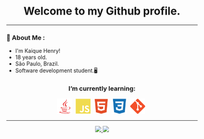 <div id="header" align="center">
  <h1>Welcome to my Github profile.</h1>
</div>

---

### 🧩 About Me :

 - I'm Kaique Henry!
 - 18 years old.
 - São Paulo, Brazil.
 - Software development student.🖥️
 
<h3 align="center">I’m currently learning:</h3>
<div align="center">
  <img src="https://github.com/devicons/devicon/blob/master/icons/java/java-plain.svg" alt="Java" width="40" height="40"/>&nbsp;
  <img src="https://github.com/devicons/devicon/blob/master/icons/javascript/javascript-plain.svg" alt="JavaScript" width="40" height="40"/>&nbsp;
  <img src="https://github.com/devicons/devicon/blob/master/icons/html5/html5-plain.svg" alt="HTML5" width="40" height="40"/>&nbsp;
  <img src="https://github.com/devicons/devicon/blob/master/icons/css3/css3-plain.svg" alt="CSS3" width="40" height="40"/>&nbsp;
  <img src="https://github.com/devicons/devicon/blob/master/icons/git/git-plain.svg" alt="Git" width="40" height="40"/>&nbsp;


---
  
<div align="center">
<a href="https://github.com/eukah">
<img height="180em" src="https://github-readme-stats.vercel.app/api?username=eukah&show_icons=true&theme=midnight-purple&include_all_commits=true&count_private=true"/>
<img height="180em" src="https://github-readme-stats.vercel.app/api/top-langs/?username=eukah&layout=compact&langs_count=7&theme=midnight-purple"/>
</div>
